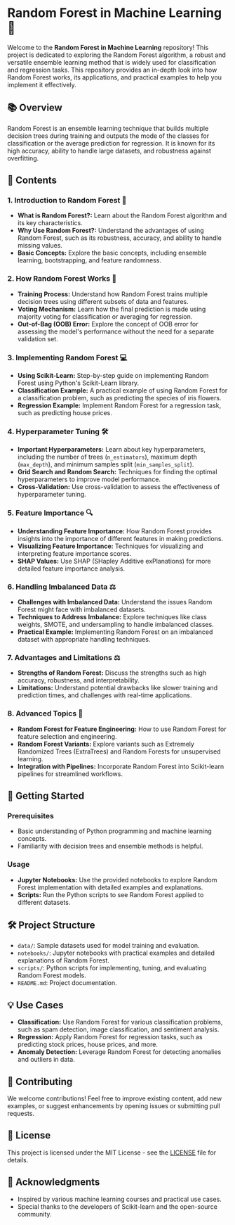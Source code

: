 # Random Forest in Machine Learning 🌳

Welcome to the **Random Forest in Machine Learning** repository! This project is dedicated to exploring the Random Forest algorithm, a robust and versatile ensemble learning method that is widely used for classification and regression tasks. This repository provides an in-depth look into how Random Forest works, its applications, and practical examples to help you implement it effectively.

## 📚 Overview

Random Forest is an ensemble learning technique that builds multiple decision trees during training and outputs the mode of the classes for classification or the average prediction for regression. It is known for its high accuracy, ability to handle large datasets, and robustness against overfitting.

## 📖 Contents

### 1. **Introduction to Random Forest** 🌟
   - **What is Random Forest?:** Learn about the Random Forest algorithm and its key characteristics.
   - **Why Use Random Forest?:** Understand the advantages of using Random Forest, such as its robustness, accuracy, and ability to handle missing values.
   - **Basic Concepts:** Explore the basic concepts, including ensemble learning, bootstrapping, and feature randomness.

### 2. **How Random Forest Works** 🔄
   - **Training Process:** Understand how Random Forest trains multiple decision trees using different subsets of data and features.
   - **Voting Mechanism:** Learn how the final prediction is made using majority voting for classification or averaging for regression.
   - **Out-of-Bag (OOB) Error:** Explore the concept of OOB error for assessing the model's performance without the need for a separate validation set.

### 3. **Implementing Random Forest** 💻
   - **Using Scikit-Learn:** Step-by-step guide on implementing Random Forest using Python's Scikit-Learn library.
   - **Classification Example:** A practical example of using Random Forest for a classification problem, such as predicting the species of iris flowers.
   - **Regression Example:** Implement Random Forest for a regression task, such as predicting house prices.

### 4. **Hyperparameter Tuning** 🛠️
   - **Important Hyperparameters:** Learn about key hyperparameters, including the number of trees (`n_estimators`), maximum depth (`max_depth`), and minimum samples split (`min_samples_split`).
   - **Grid Search and Random Search:** Techniques for finding the optimal hyperparameters to improve model performance.
   - **Cross-Validation:** Use cross-validation to assess the effectiveness of hyperparameter tuning.

### 5. **Feature Importance** 🔍
   - **Understanding Feature Importance:** How Random Forest provides insights into the importance of different features in making predictions.
   - **Visualizing Feature Importance:** Techniques for visualizing and interpreting feature importance scores.
   - **SHAP Values:** Use SHAP (SHapley Additive exPlanations) for more detailed feature importance analysis.

### 6. **Handling Imbalanced Data** ⚖️
   - **Challenges with Imbalanced Data:** Understand the issues Random Forest might face with imbalanced datasets.
   - **Techniques to Address Imbalance:** Explore techniques like class weights, SMOTE, and undersampling to handle imbalanced classes.
   - **Practical Example:** Implementing Random Forest on an imbalanced dataset with appropriate handling techniques.

### 7. **Advantages and Limitations** ⚖️
   - **Strengths of Random Forest:** Discuss the strengths such as high accuracy, robustness, and interpretability.
   - **Limitations:** Understand potential drawbacks like slower training and prediction times, and challenges with real-time applications.

### 8. **Advanced Topics** 🚀
   - **Random Forest for Feature Engineering:** How to use Random Forest for feature selection and engineering.
   - **Random Forest Variants:** Explore variants such as Extremely Randomized Trees (ExtraTrees) and Random Forests for unsupervised learning.
   - **Integration with Pipelines:** Incorporate Random Forest into Scikit-learn pipelines for streamlined workflows.

## 🚀 Getting Started

### Prerequisites
- Basic understanding of Python programming and machine learning concepts.
- Familiarity with decision trees and ensemble methods is helpful.

### Usage
- **Jupyter Notebooks:** Use the provided notebooks to explore Random Forest implementation with detailed examples and explanations.
- **Scripts:** Run the Python scripts to see Random Forest applied to different datasets.

## 🛠️ Project Structure
- `data/`: Sample datasets used for model training and evaluation.
- `notebooks/`: Jupyter notebooks with practical examples and detailed explanations of Random Forest.
- `scripts/`: Python scripts for implementing, tuning, and evaluating Random Forest models.
- `README.md`: Project documentation.

## 💡 Use Cases
- **Classification:** Use Random Forest for various classification problems, such as spam detection, image classification, and sentiment analysis.
- **Regression:** Apply Random Forest for regression tasks, such as predicting stock prices, house prices, and more.
- **Anomaly Detection:** Leverage Random Forest for detecting anomalies and outliers in data.

## 🤝 Contributing
We welcome contributions! Feel free to improve existing content, add new examples, or suggest enhancements by opening issues or submitting pull requests.

## 📄 License
This project is licensed under the MIT License - see the [LICENSE](LICENSE) file for details.

## 👥 Acknowledgments
- Inspired by various machine learning courses and practical use cases.
- Special thanks to the developers of Scikit-learn and the open-source community.
